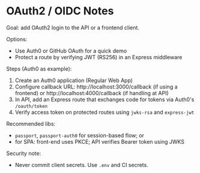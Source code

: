 # OAuth2 / OIDC Notes

Goal: add OAuth2 login to the API or a frontend client.

Options:
- Use Auth0 or GitHub OAuth for a quick demo
- Protect a route by verifying JWT (RS256) in an Express middleware

Steps (Auth0 as example):
1. Create an Auth0 application (Regular Web App)
2. Configure callback URL: http://localhost:3000/callback (if using a frontend) or http://localhost:4000/callback (if handling at API)
3. In API, add an Express route that exchanges code for tokens via Auth0's `/oauth/token`
4. Verify access token on protected routes using `jwks-rsa` and `express-jwt`

Recommended libs:
- `passport`, `passport-auth0` for session-based flow; or
- for SPA: front-end uses PKCE; API verifies Bearer token using JWKS

Security note:
- Never commit client secrets. Use `.env` and CI secrets.
